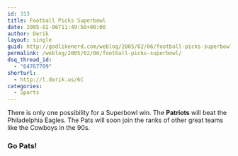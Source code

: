 ```yaml
---
id: 313
title: Football Picks Superbowl
date: 2005-02-06T11:49:50+00:00
author: Derik
layout: single
guid: http://godlikenerd.com/weblog/2005/02/06/football-picks-superbowl/
permalink: /weblog/2005/02/06/football-picks-superbowl/
dsq_thread_id:
  - "64767709"
shorturl:
  - http://l.derik.us/6C
categories:
  - Sports
---
```

There is only one possibility for a Superbowl win. The **Patriots** will beat the Philadelphia Eagles. The Pats will soon join the ranks of other great teams like the Cowboys in the 90s.

### Go Pats!
